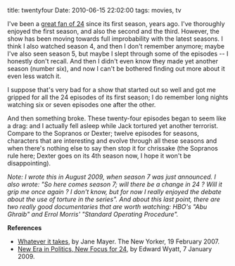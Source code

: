 title: twentyfour
Date: 2010-06-15 22:02:00
tags: movies, tv
 

I've been a [great fan of 24](http://aadm.github.io/2007-02-13-24-talk.html) since its first season, years ago. I've thoroughly enjoyed the first season, and also the second and the third. However, the show has been moving towards full improbability with the latest seasons. I think I also watched season 4, and then I don't remember anymore; maybe I've also seen season 5, but maybe I slept through some of the episodes -- I honestly don't recall. And then I didn't even know they made yet another season (number six), and now I can't be bothered finding out more about it even less watch it.  
  
I suppose that's very bad for a show that started out so well and got me gripped for all the 24 episodes of its first season; I do remember long nights watching six or seven episodes one after the other.  
  
And then something broke. These twenty-four episodes began to seem like a drag: and I actually fell asleep while Jack tortured yet another terrorist. Compare to the Sopranos or Dexter; twelve episodes for seasons, characters that are interesting and evolve through all these seasons and when there's nothing else to say then stop it for chrissake (the Sopranos rule here; Dexter goes on its 4th season now, I hope it won't be disappointing).  
  
_Note: I wrote this in August 2009, when season 7 was just announced. I also wrote: "So here comes season 7; will there be a change in 24 ? Will it grip me once again ? I don't know, but for now I really enjoyed the debate about the use of torture in the series". And about this last point, there are two really good documentaries that are worth watching: HBO's "Abu Ghraib" and Errol Morris' "Standard Operating Procedure"._  
  
**References**  

* [Whatever it takes](http://www.newyorker.com/reporting/2007/02/19/070219fa_fact_mayer), by Jane Mayer. The New Yorker, 19 February 2007.  
* [New Era in Politics, New Focus for 24](http://www.nytimes.com/2009/01/08/arts/television/08fox.html), by Edward Wyatt, 7 January 2009.  
